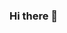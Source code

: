 ### Hi there 👋

<!--
**mirsahib/mirsahib** is a ✨ _special_ ✨ repository because its `README.md` (this file) appears on your GitHub profile.

Here are some ideas to get you started:

[![Mir Sahib StackOverflow](https://github-readme-stackoverflow.vercel.app/?userID=2432289)](https://stackoverflow.com/users/2432289/mirsahib)


- 🔭 I’m currently working on ...
- 🌱 I’m currently learning ...
- 👯 I’m looking to collaborate on ...
- 🤔 I’m looking for help with ...
- 💬 Ask me about ...
- 📫 How to reach me: ...
- 😄 Pronouns: ...
- ⚡ Fun fact: ...
-->

